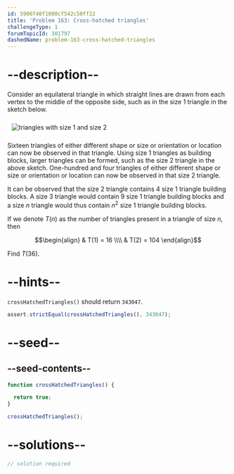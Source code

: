 ```yaml
---
id: 5900f40f1000cf542c50ff22
title: 'Problem 163: Cross-hatched triangles'
challengeType: 1
forumTopicId: 301797
dashedName: problem-163-cross-hatched-triangles
---
```


# --description--

Consider an equilateral triangle in which straight lines are drawn from each vertex to the middle of the opposite side, such as in the size 1 triangle in the sketch below.

<img class="img-responsive center-block" alt="triangles with size 1 and size 2" src="https://cdn.freecodecamp.org/curriculum/project-euler/cross-hatched-triangles.gif" style="background-color: white; padding: 10px;">

Sixteen triangles of either different shape or size or orientation or location can now be observed in that triangle. Using size 1 triangles as building blocks, larger triangles can be formed, such as the size 2 triangle in the above sketch. One-hundred and four triangles of either different shape or size or orientation or location can now be observed in that size 2 triangle.

It can be observed that the size 2 triangle contains 4 size 1 triangle building blocks. A size 3 triangle would contain 9 size 1 triangle building blocks and a size $n$ triangle would thus contain $n^2$ size 1 triangle building blocks.

If we denote $T(n)$ as the number of triangles present in a triangle of size $n$, then

$$\begin{align}
  & T(1) = 16 \\\\
  & T(2) = 104
\end{align}$$

Find $T(36)$.

# --hints--

`crossHatchedTriangles()` should return `343047`.

```js
assert.strictEqual(crossHatchedTriangles(), 343047);
```

# --seed--

## --seed-contents--

```js
function crossHatchedTriangles() {

  return true;
}

crossHatchedTriangles();
```

# --solutions--

```js
// solution required
```
